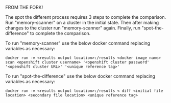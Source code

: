 FROM THE FORK!

The spot the different process requires 3 steps to complete the comparison. Run "memory-scanner" on a cluster in the initial state. 
Then after making changes to the cluster run "memory-scanner" again.
Finally, run "spot-the-difference" to complete the comparison.

To run "memory-scanner" use the below docker command replacing variables as necessary:

```
docker run -v <results output location>:/results <docker image name> scan <openshift cluster username> '<openshift cluster password' '<openshift cluster URL>' '<unique reference tag>'
```

To run "spot-the-difference" use the below docker command replacing variables as necessary:

```
docker run -v <results output location>:/results < diff <initial file location> <secondary file location> <unique reference tag>
```
